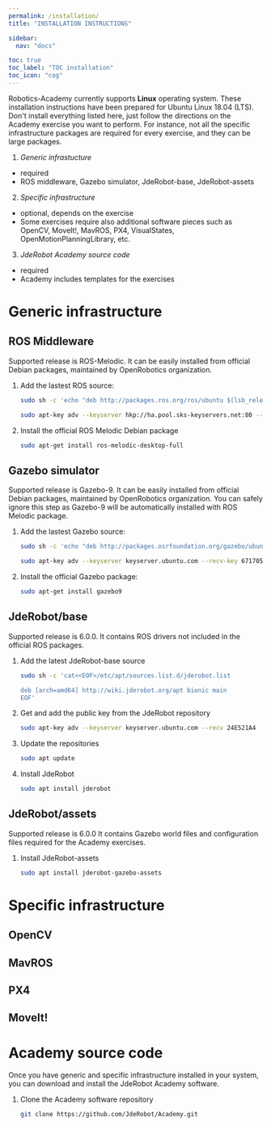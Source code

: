 ```yaml
---
permalink: /installation/
title: "INSTALLATION INSTRUCTIONS"

sidebar:
  nav: "docs"

toc: true
toc_label: "TOC installation"
toc_icon: "cog"
---
```



Robotics-Academy currently supports **Linux** operating system. These installation instructions have been prepared for Ubuntu Linux 18.04 (LTS). Don't install everything listed here, just follow the directions on the Academy exercise you want to perform. For instance, not all the specific infrastructure packages are required for every exercise, and they can be large packages.

1. *Generic infrastucture*
+ required
+ ROS middleware, Gazebo simulator, JdeRobot-base, JdeRobot-assets
2. *Specific infrastructure*
+ optional, depends on the exercise
+ Some exercises require also additional software pieces such as OpenCV, MoveIt!, MavROS, PX4, VisualStates, OpenMotionPlanningLibrary, etc. 
3. *JdeRobot Academy source code*
+ required
+ Academy includes templates for the exercises


# Generic infrastructure


## ROS Middleware

Supported release is ROS-Melodic. It can be easily installed from official Debian packages, maintained by OpenRobotics organization.

1. Add the lastest ROS source:

    ```bash
    sudo sh -c 'echo "deb http://packages.ros.org/ros/ubuntu $(lsb_release -sc) main" > /etc/apt/sources.list.d/ros-latest.list'
    ```
    ```bash
    sudo apt-key adv --keyserver hkp://ha.pool.sks-keyservers.net:80 --recv-key 421C365BD9FF1F717815A3895523BAEEB01FA116
    ```

2. Install the official ROS Melodic Debian package

    ```bash
    sudo apt-get install ros-melodic-desktop-full
    ```
    
## Gazebo simulator

Supported release is Gazebo-9. It can be easily installed from official Debian packages, maintained by OpenRobotics organization. You can safely ignore this step as Gazebo-9 will be automatically installed with ROS Melodic package.

1. Add the lastest Gazebo source:

    ```bash
    sudo sh -c 'echo "deb http://packages.osrfoundation.org/gazebo/ubuntu-stable lsb_release -cs main" > /etc/apt/sources.list.d/gazebo-stable.list'
    ```

    ```bash
    sudo apt-key adv --keyserver keyserver.ubuntu.com --recv-key 67170598AF249743
    ```

2. Install the official Gazebo package:

    ```bash
    sudo apt-get install gazebo9
    ```

## JdeRobot/base

Supported release is 6.0.0.
It contains ROS drivers not included in the official ROS packages.

1. Add the latest JdeRobot-base source

    ```bash
    sudo sh -c 'cat<<EOF>/etc/apt/sources.list.d/jderobot.list

    deb [arch=amd64] http://wiki.jderobot.org/apt bionic main
    EOF'
    ```
   
2. Get and add the public key from the JdeRobot repository

    ```bash
    sudo apt-key adv --keyserver keyserver.ubuntu.com --recv 24E521A4
    ```

3. Update the repositories

    ```bash
    sudo apt update
    ```

4. Install JdeRobot

    ```bash
    sudo apt install jderobot
    ```


## JdeRobot/assets

Supported release is 6.0.0
It contains Gazebo world files and configuration files required for the Academy exercises.

1. Install JdeRobot-assets
    ```bash
    sudo apt install jderobot-gazebo-assets
    ```


# Specific infrastructure

## OpenCV
## MavROS
## PX4
## MoveIt!


# Academy source code

Once you have generic and specific infrastructure installed in your system, you can download and install the JdeRobot Academy software.

1. Clone the Academy software repository

    ```bash
    git clone https://github.com/JdeRobot/Academy.git
    ```

<!---

# Installation on Windows(x64)  DEPRECATED

The programming environment is composed of the (a) Docker with Gazebo simulator, (b) JdeRobot middleware for Python and (c) the TeachingRobotics package. All this software is open source so there are alternative ways to install all of them directly from the source code. Currently we use Gazebo-7.4.0, JdeRobot-5.4.1 and TeachingRobotics-0.1.0 releases. JdeRobot Docker includes the Gazebo plugins, models and configuration files to simulate the robot used in the exercises.

### Prerequisites

First check that you have the following dependencies installed. If not, you can install them in the links provided.

- Install checked `env` variables (Is possible that you need restart to run the PATH). You can <a href="https://www.python.org/ftp/python/3.5.2/python-3.5.2-amd64.exe" target="_blank">download here</a>.

- Download qt 5.7 <a href="http://download.qt.io/official_releases/qt/5.7/5.7.0/qt-opensource-windows-x86-msvc2015_64-5.7.0.exe" target="_blank">here</a>.
- Download github Desktop <a href="https://desktop.github.com" target="_blank">from here</a>.
- Download Docker:
  - <a href="https://download.docker.com/win/stable/InstallDocker.msi" target="_blank">Windows 10 x64 proffesional or enterprise</a>
  - <a href="http://www.docker.com/products/docker-toolbox" target="_blank"> Other Windows x64</a>



### Installation

Follow the next four steps to have the environment up and running, ready to use.

1. Upgrade pip.

    Open `CMD` or powershell and upgrade pip typing:

    ```bash
    python -m pip install --upgrade pip
    ```

2. Install depencencies.

    Install the following depencencies

    ```bash
    pip3 install numpy zeroc-ice
    pip3 install pyqt5
    pip3 install opencv-python
    ```

3. Install JdeRobot Python.

    Install JdeRobot Python typing:

    ```bash
    pip3 install http://jderobot.org/store/aitormf/uploads/windows/JdeRobot-0.1.0-py3-none-any.whl
    ```

4. Clone Robotics-Academy repository.

    Download the Academy software. With git Shell clone the repository as in Linux and run the exercices with `CMD` o powershell

    ```bash
    git clone https://github.com/jderobot/academy.git
    ```

_Note: Github repositories are located in `Documents\GitHub`_




### Run Exercises

Open Kinematics of Docker and push "Docker cli".

Run the docker passing the world to use (the first time docker image is downloaded):

```bash
docker run -tiP --rm -p 7681:7681 jderobot/jderobot world [world_name]
```

With `CMD` or PowerShell go to practice directory in Academy and run it:

```bash
python [practice_file][config_file]
```

You can watch a video demonstration.


--->